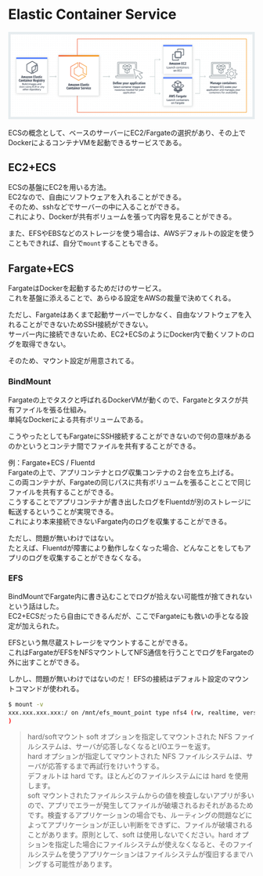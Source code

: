 # Elastic Container Service

![概念図](./img/product-page-diagram_ECS.png)

ECSの概念として、ベースのサーバーにEC2/Fargateの選択があり、その上でDockerによるコンテナVMを起動できるサービスである。

## EC2+ECS

ECSの基盤にEC2を用いる方法。  
EC2なので、自由にソフトウェアを入れることができる。  
そのため、sshなどでサーバーの中に入ることができる。  
これにより、Dockerが共有ボリュームを張って内容を見ることができる。

また、EFSやEBSなどのストレージを使う場合は、AWSデフォルトの設定を使うこともできれば、自分で`mount`することもできる。

## Fargate+ECS

FargateはDockerを起動するためだけのサービス。  
これを基盤に添えることで、あらゆる設定をAWSの裁量で決めてくれる。

ただし、Fargateはあくまで起動サーバーでしかなく、自由なソフトウェアを入れることができないためSSH接続ができない。  
サーバー内に接続できないため、EC2+ECSのようにDocker内で動くソフトのログを取得できない。

そのため、マウント設定が用意されてる。

### BindMount

Fargateの上でタスクと呼ばれるDockerVMが動くので、Fargateとタスクが共有ファイルを張る仕組み。  
単純なDockerによる共有ボリュームである。

こうやったとしてもFargateにSSH接続することができないので何の意味があるのかというとコンテナ間でファイルを共有することができる。

例：Fargate+ECS / Fluentd  
Fargateの上で、アプリコンテナとログ収集コンテナの２台を立ち上げる。  
この両コンテナが、Fargateの同じパスに共有ボリュームを張ることことで同じファイルを共有することができる。  
こうすることでアプリコンテナが書き出したログをFluentdが別のストレージに転送するということが実現できる。  
これにより本来接続できないFargate内のログを収集することができる。  

ただし、問題が無いわけではない。  
たとえば、Fluentdが障害により動作しなくなった場合、どんなことをしてもアプリのログを収集することができなくなる。

### EFS

BindMountでFargate内に書き込むことでログが拾えない可能性が捨てきれないという話はした。  
EC2+ECSだったら自由にできるんだが、ここでFargateにも救いの手となる設定が加えられた。

EFSという無尽蔵ストレージをマウントすることができる。  
これはFargateがEFSをNFSマウントしてNFS通信を行うことでログをFargateの外に出すことができる。  

しかし、問題が無いわけではないのだ！
EFSの接続はデフォルト設定のマウントコマンドが使われる。

```bash
$ mount -v
xxx.xxx.xxx.xxx:/ on /mnt/efs_mount_point type nfs4 (rw, realtime, vers=4.1, rsize=1048576, wsize=1048576, hard, noresvport, proto=tcp, timeo=600, retrans=2, sec=sys, clientaddr=yy.yy.yy.yy local_lock=none, addr=xxx.xxx.xxx.xxx)
)
```

> hard/softマウント
> soft オプションを指定してマウントされた NFS ファイルシステムは、サーバが応答しなくなるとI/Oエラーを返す。  
> hard オプションが指定してマウントされた NFS ファイルシステムは、サーバが応答するまで再試行をけい↑うする。  
> デフォルトは hard です。ほとんどのファイルシステムには hard を使用します。  
> soft マウントされたファイルシステムからの値を検査しないアプリが多いので、アプリでエラーが発生してファイルが破壊されるおそれがあるためです。検査するアプリケーションの場合でも、ルーティングの問題などによってアプリケーションが正しい判断をできずに、ファイルが破壊されることがあります。原則として、soft は使用しないでください。hard オプションを指定した場合にファイルシステムが使えなくなると、そのファイルシステムを使うアプリケーションはファイルシステムが復旧するまでハングする可能性があります。
